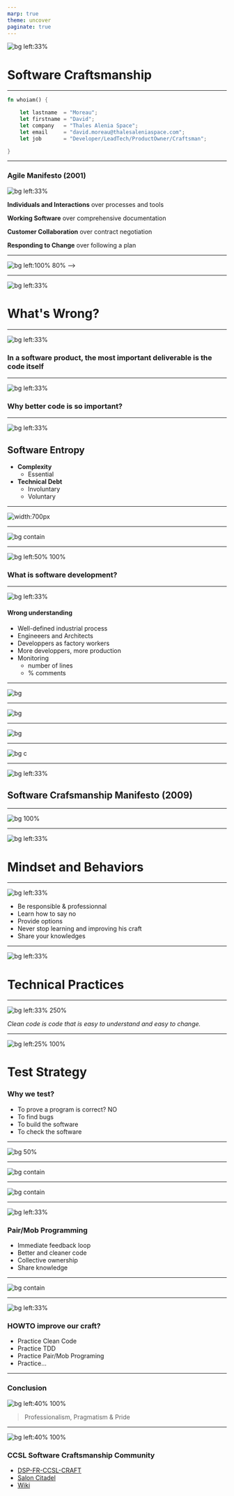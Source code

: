 ```yaml
---
marp: true
theme: uncover
paginate: true
---
```


![bg left:33%](./img/forge-411923_640.jpg)

# Software Craftsmanship

---



```rust
fn whoiam() {

    let lastname  = "Moreau";
    let firstname = "David";
    let company   = "Thales Alenia Space";
    let email     = "david.moreau@thalesaleniaspace.com";
    let job       = "Developer/LeadTech/ProductOwner/Craftsman";

}
```

<!--
Pourquoi cette présentation? Livre de Sandro
-->

---
### Agile Manifesto (2001)


![bg left:33%](./img/surf.jpg)
<!--
En février 2001, aux États-Unis, dix-sept spécialistes du développement logiciel
* 4 valeurs/12 principes
* mindset + manifest
* framework: scrum/XP...
- Accept change
- Learn to ride
- Feedback loop providing data

Analogie avec le bateau

Meetings became stanup-meetings, backlog, use case - stories
project manager -> scrum master
Scrum, agilité à l'echele, Sage, Less, Scrum of Scrum, Modèle spotify
-->
**Individuals and Interactions** over processes and tools

**Working Software** over comprehensive documentation

**Customer Collaboration** over contract negotiation

**Responding to Change** over following a plan 


---


![bg left:100% 80%](./img/agile-hangover.jpg)
-->

---
![bg left:33%](./img/question.jpeg)



# What's Wrong?


---

![bg left:33%](./img/code.jpg)
###  In a software product, the most important deliverable is the code  itself




---

![bg left:33%](./img/question.jpeg)
###  Why better code is so important?
---

![bg left:33%](./img/desordre.jpg)

## Software Entropy

- **Complexity**
    - Essential
- **Technical Debt**
    - Involuntary
    - Voluntary

<!-- "tendance naturelle d'un système à se désordonner"
Essentielle: lié au métier ou l'architecture
Accidentelle: Multiplication d'interface, dupplication de code
Tech Debt inv: framework qui evolue, version du compilateur
Tech Debt vol: Hack pour répondre à un besoin

Pas de définition objective
Que mesure un outils d'analyse statique



-->

---
![width:700px](./img/coc.svg)
<!--
Le seul moyen de ne pas ajouter d'entropie et de ne pas ajouter de ligne de code
Reactory diminue l'entropie ou du moins la ralentie


Changer les cultures et les pratiques
- Boucle from scrach et on recommence

-->

---
![bg contain](./img/debt.jpg)

---
![bg left:50% 100%](./img/dog.png)

### What is software development?
<!--
Pourquoi avons-nous oublié cette entropie logicielle?
Mauvaise connaissance du métier de développement logiciel
-->

---
![bg left:33%](./img/factory.jpg)
#### Wrong understanding

- Well-defined industrial process
- Engineeers and Architects
- Developpers as factory workers
- More developpers, more production
- Monitoring
    - number of lines
    - % comments
<!-- 
A quoi sert un commentaire: le why = git
Commentaires: un commentaire peut devenir faux, non compilable/vérifiable/testable

Un deveppeur sous pression prend des raccourcis, ajoute de la complexité.
Ne prend pas le temps d'automatiser une tache répétitive
-->

---

![bg](./img/construction-site-3432379_1280.jpg)
<!--
* Métaphore de la construction, architecte + autres corps de métier
* Archicte construction != Architecte logiciel
* Construction, c'est la compilation. la conception, c'est le développement
* La construction est un procédé industrielle maintenant mature avec des contraintes physiques claires
* Le developpement logiciel reste un métier jeun et surtout en perpetuelle évolution
* La créativité des différents corps de métier reste très limité par rapport au plan
Exemple il y a 30 ans (proc 200Mhz, pas de javascript, ni PHP/java)
* Les progrès de la construction sont simples et visibles alors que le développement logiciel est abstrait et invisible => dmo
* Si on recommence la même maison: temps identique, peu importe les macons
* Différents en softs: apprentissage + différentes compétences

* apprentissage et résolution d'un problème
* Dépendant de l'équipe
-->

---

![bg](./img/plume.jpg)
<!--
* Le développeur écrit du code qui doit être lisible et compris par d'autres
* Certains vont trouver son écriture belle, propore, compréhensible, d'autres non.
* Aspect subjectif de la qualité du code
* L'écrivain utilise un correcteur orhtographique, le développeur utilise sonarQube
-->

---

![bg](./img/garden-2040714_1920.jpg)
<!--
* Un logiciel ressemble à un jardin qui mérite un entretien en même temps qu'il grandit
* Entretien régulier/art
* Un logiciel qui n'évolue plus (ou qui ne peut plus), est un logiciel mort
le temps ne peut pas s'arrêter car l'écosystème bouge: les librairies, les systèmes d'exploitation, le hardware, la sécurité.
-->


---

![bg c](./img/tools.jpg)
<!-- Définition de l'artisan
Qualification professionnelle pour effectuer un travail manuel
-->


---

![bg left:33%](./img/craft.jpg)
## Software Crafsmanship Manifesto (2009)
<!--
* 1992, "What Is Software Design?", Jack W. Reeves
* 1999, "The Pragmatic Programmer: From Journeyman to Master "
* 2007, "Software Craftsmanship: The New Imperative"
* 2008, "Craftsmanship over Crap", Robert C. Martin 
* 2009, Manifesto for Software Craftsmanship
* 2010, London Software Craftsmanship Community 
* 2014, "Software Craftsmanship : Professionalism Pragmatism Pride", Sandro Mancuso
* 2017, 2018, 2019 Conférence SC Londres
-->




---


![bg 100%](./img/manifest.png)
<!--  Oliger de travailler en co-opération pour faire un lociel bien-concu et qui répond au besoin.
Pourquoi: parce des spécifications complètes non anmiugs...
Parce que la notion de forfait ou d'engagement tend à favoriser par nuture l'entropie.
Exemple: bug faute a qui 
-->



---
![bg left:33%](./img/oath.jpg)
# Mindset and Behaviors

---
<!-- pour nous et le client -->
![bg left:33%](./img/Yoda.jpg)

- Be responsible & professionnal
- Learn how to say no
- Provide options
- Never stop learning and improving his craft
- Share your knowledges

<!-- -->

<!-- parler d'estimation -->
<!-- On n'a pas le temps -->
<!-- vaincre le syndrome du héros -->
<!-- Trouver des anesdotes -->

<!-- dans l'équipe, dans la société, conférence ... -->
<!-- ici on montre que tous les développeurs sont différents -->




---

![bg left:33%](./img/tedy.jpg)

# Technical Practices
<!-- jusque quelques pratiques recommandées aujourd'hui -->




---
![bg left:33% 250%](./img/clean_code.jpg)


*Clean code is code that is easy to understand and easy to change.*

<!-- Chaque morceau de code doit exprimer son intention
Pourquoi est-ce important:
* On passe 10 fois plus de temps à lire du code qu'à en écrire
* C'est être responsable de laisser un code propore: 
Pour les autres mais aussi pour nous.

* Simple Desgin (XP)
    * Runs all the tests
    * no duplicate code
    * clearly express intent 
    * YAGNI and KISS principle
* SOLID principles
    * Single responsability
    * Open/Closed
    * Liskov Subsitution
    * Interface Segregation
    * Dependency Inversion
-->
---
![bg left:25% 100%](./img/test.png)

# Test Strategy

### Why we test?
- To prove a program is correct? NO
- To find bugs
- To build the software
- To check the software
<!-- Couverture de code à 100% -->

---

![bg 50%](./img/marick.jpg)
<!-- ![bg 100%](./img/pyramid.png)-->


<!-- Test de construction, échafaudage -->
<!-- pas besoin de test , j'ai déjà testé et ca marche -->
<!-- On n'a pas besoin de TU -->
<!-- pas besoin de test, bah non c'est pas le PO qui décide -->
<!-- plus du temps? monter echaffaudage, surtout la première -->
<!-- Boucle de feedback -->



---
![bg contain](./img/tdd2.jpeg)
<!-- Derisking
Un système qui fonctionne tout le temps
Pas de complexité inutile dans le code 
Fun
-->

---
![bg contain](./img/tdd.jpg)


---
<!-- Une autre pratique technique recommandée par les crafter -->
![bg left:33%](./img/pair.png)
### Pair/Mob Programming

- Immediate feedback loop
- Better and cleaner code
- Collective ownership
- Share knowledge

--- 
![bg contain](./img/pair.jpg)

<!--
- Revue de code (// lecture d'un roman)
-->


---
![bg left:33%](./img/question.jpeg)

### HOWTO improve our craft?

- Practice Clean Code
- Practice TDD
- Practice Pair/Mob Programing
- Practice...

<!-- 
Coding Dojo, Kata
On ne s'entraine pas sur les projets
Analogie avec un pianiste (concert)
Sinon sur le projet: pas bon
-->


---

### Conclusion

![bg left:40% 100%](./img/balance.png)

> Professionalism, Pragmatism & Pride


---
![bg left:40% 100%](./img/community.jpeg)
### CCSL Software Craftsmanship Community
- [DSP-FR-CCSL-CRAFT](DSP-FR.CCSL-CRAFT@thalesaleniaspace.com)
- [Salon Citadel](https://thales.citadel.team/#/room/!JZljFoeEySYBsjwgrB:thales.citadel.team)
- [Wiki](https://wiki.space.thales/pages/viewpage.action?pageId=405307635)


<!--

>Software Craftsmanship promises to take our industry to the next level, promoting professionalism, technical excellence, the death of the production line and factory workers attitude."
*Sandro Mancuso*

#### Ressources

- Book "Clean Code: A Handbook of Agile Software Craftsmanship", Robert S. Martin, 2008
- Book "Software Craftsmanship : Professionalism Pragmatism Pride", Sandro Mancuso, 2014
- Conference "The Craftsman's Oath", Robert S. Martin - SCLConf 2018 

>Software Craftsmanship is all about putting responsibility, professionalism, pragmatism, and pride back into software developpement.
*Sandro Mancuso, The Software Craftsman, 2014*
-->